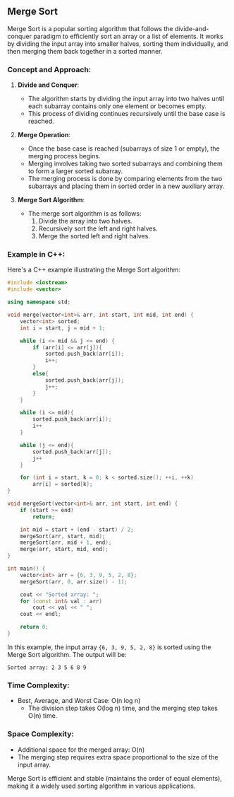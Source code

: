 ## Merge Sort

Merge Sort is a popular sorting algorithm that follows the divide-and-conquer paradigm to efficiently sort an array or a list of elements. It works by dividing the input array into smaller halves, sorting them individually, and then merging them back together in a sorted manner.

### Concept and Approach:

1. **Divide and Conquer**:
   - The algorithm starts by dividing the input array into two halves until each subarray contains only one element or becomes empty.
   - This process of dividing continues recursively until the base case is reached.

2. **Merge Operation**:
   - Once the base case is reached (subarrays of size 1 or empty), the merging process begins.
   - Merging involves taking two sorted subarrays and combining them to form a larger sorted subarray.
   - The merging process is done by comparing elements from the two subarrays and placing them in sorted order in a new auxiliary array.

3. **Merge Sort Algorithm**:
   - The merge sort algorithm is as follows:
     1. Divide the array into two halves.
     2. Recursively sort the left and right halves.
     3. Merge the sorted left and right halves.

### Example in C++:

Here's a C++ example illustrating the Merge Sort algorithm:

```cpp
#include <iostream>
#include <vector>

using namespace std;

void merge(vector<int>& arr, int start, int mid, int end) {
    vector<int> sorted;
    int i = start, j = mid + 1;

    while (i <= mid && j <= end) {
        if (arr[i] <= arr[j]){
            sorted.push_back(arr[i]);
            i++;
        }
        else{
            sorted.push_back(arr[j]);
            j++;
        }
    }

    while (i <= mid){
        sorted.push_back(arr[i]);
        i++
    }

    while (j <= end){
        sorted.push_back(arr[j]);
        j++
    }

    for (int i = start, k = 0; k < sorted.size(); ++i, ++k)
        arr[i] = sorted[k];
}

void mergeSort(vector<int>& arr, int start, int end) {
    if (start >= end)
        return;

    int mid = start + (end - start) / 2;
    mergeSort(arr, start, mid);
    mergeSort(arr, mid + 1, end);
    merge(arr, start, mid, end);
}

int main() {
    vector<int> arr = {6, 3, 9, 5, 2, 8};
    mergeSort(arr, 0, arr.size() - 1);

    cout << "Sorted array: ";
    for (const int& val : arr)
        cout << val << " ";
    cout << endl;

    return 0;
}
```

In this example, the input array `{6, 3, 9, 5, 2, 8}` is sorted using the Merge Sort algorithm. The output will be:

```
Sorted array: 2 3 5 6 8 9
```

### Time Complexity:
- Best, Average, and Worst Case: O(n log n)
  - The division step takes O(log n) time, and the merging step takes O(n) time.

### Space Complexity:
- Additional space for the merged array: O(n)
- The merging step requires extra space proportional to the size of the input array.

Merge Sort is efficient and stable (maintains the order of equal elements), making it a widely used sorting algorithm in various applications.